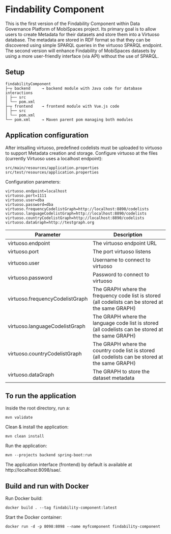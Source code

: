 # Findability Component
This is the first version of the Findability Component within Data Governance Platform of MobiSpaces project. Its primary goal is to allow users to create Metadata for their datasets and store them into a Virtuoso database. The metadata are stored in RDF format so that they can be discovered using simple SPARQL queries in the virtuoso SPARQL endpoint. The second version will enhance Findability of MobiSpaces datasets by using a more user-friendly interface (via API) without the use of SPARQL.
## Setup

```
findabilityComponent
├─┬ backend     → backend module with Java code for database interactions
│ ├── src
│ └── pom.xml
├─┬ frontend    → frontend module with Vue.js code
│ ├── src
│ └── pom.xml
└── pom.xml     → Maven parent pom managing both modules
```

## Application configuration
After intsalling virtuoso, predefined codelists must be uploaded to virtuoso to support Metadata creation and storage.
Configure virtuoso at the files (currently Virtuoso uses a localhost endpoint):

```
src/main/resources/application.properties
src/test/resources/application.properties
```

Configuration parameters:

```
virtuoso.endpoint=localhost
virtuoso.port=1111
virtuoso.user=dba
virtuoso.password=dba
virtuoso.frequencyCodelistGraph=http://localhost:8890/codelists
virtuoso.languageCodelistGraph=http://localhost:8890/codelists
virtuoso.countryCodelistGraph=http://localhost:8890/codelists
virtuoso.dataGraph=http://testgraph.org
```

| Parameter              | Description |
| ---- | ----|
| virtuoso.endpoint      | The virtuoso endpoint URL |
| virtuoso.port          | The port virtuoso listens | 
| virtuoso.user          | Username to connect to virtuoso |
| virtuoso.password      | Password to connect to virtuoso |
| virtuoso.frequencyCodelistGraph | The GRAPH where the frequency code list is stored (all codelists can be stored at the same GRAPH)|
| virtuoso.languageCodelistGraph | The GRAPH where the language code list is stored  (all codelists can be stored at the same GRAPH)|
| virtuoso.countryCodelistGraph | The GRAPH where the country code list is stored  (all codelists can be stored at the same GRAPH)|
| virtuoso.dataGraph     | The GRAPH to store the dataset metadata |

## To run the application 

Inside the root directory, run a: 

```
mvn validate
```

Clean & install the application: 

```
mvn clean install
```

Run the application:

```
mvn --projects backend spring-boot:run
```

The application interface (frontend) by default is available at http://localhost:8098/sae/.

## Build and run with Docker

Run Docker build:

```
docker build . --tag findability-component:latest
```

Start the Docker container:

```
docker run -d -p 8098:8098 --name myfcomponent findability-component
```